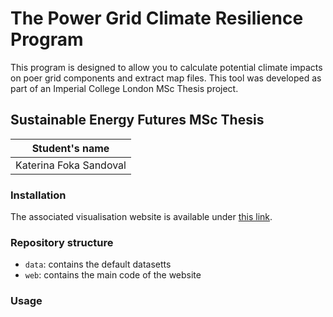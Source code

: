 # The Power Grid Climate Resilience Program

This program is designed to allow you to calculate potential climate impacts on poer grid components and extract map files.
This tool was developed as part of an Imperial College London MSc Thesis project. 

## Sustainable Energy Futures MSc Thesis

| Student's name               |
| ---------------------------- |
| Katerina Foka Sandoval       |


### Installation

The associated visualisation website is available under [this link](https://kfsand.github.io/Climap/).

### Repository structure

- `data`: contains the default datasetts
- `web`: contains the main code of the website

### Usage
